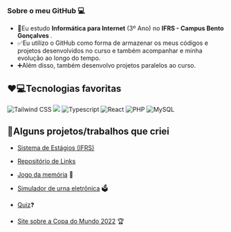 ### Sobre o meu GitHub 💻

 - 📖Eu estudo **Informática para Internet** (3º Ano) no **IFRS - Campus Bento Gonçalves** .
 - ✅Eu utilizo o GitHub como forma de armazenar os meus códigos e projetos desenvolvidos no curso e também acompanhar e minha evolução ao longo do tempo.
 - ➕Além disso, também desenvolvo projetos paralelos ao curso.

## ❤️💻Tecnologias favoritas
<div>
  <img alt="Tailwind CSS" src="https://img.shields.io/badge/Tailwind_CSS-38B2AC?style=for-the-badge&logo=tailwind-css&logoColor=white">
  <img lt="Javascript" src="https://camo.githubusercontent.com/9d07c04bdd98c662d5df9d4e1cc1de8446ffeaebca330feb161f1fb8e1188204/68747470733a2f2f696d672e736869656c64732e696f2f62616467652f4a6176615363726970742d4637444631453f7374796c653d666f722d7468652d6261646765266c6f676f3d6a617661736372697074266c6f676f436f6c6f723d626c61636b">
  <img alt="Typescript" src="https://img.shields.io/badge/TypeScript-007ACC?style=for-the-badge&logo=typescript&logoColor=white">
  <img alt="React" src="https://img.shields.io/badge/React-20232A?style=for-the-badge&logo=react&logoColor=61DAFB">
  <img alt="PHP" src="https://img.shields.io/badge/PHP-777BB4?style=for-the-badge&logo=php&logoColor=white&borderRadius">
  <img alt="MySQL" src="https://img.shields.io/badge/MySQL-00758F?style=for-the-badge&logo=mysql&logoColor=white&borderRadius">
</div>
 
## 🧠Alguns projetos/trabalhos que criei
-  [Sistema de Estágios (IFRS)](https://github.com/LucasAntunes06/trabalho_estagios)
  
-  [Repositório de Links](https://github.com/LucasAntunes06/pw2/tree/main/semestre_2/08%20-%20Agosto/trabalho_3)
  
- [Jogo da memória](https://lucasantunes06.github.io/jogo-da-memoria) 🧠
     
- [Simulador de urna eletrônica](https://github.com/LucasAntunes06/urna-react) 🗳️
    
 - [Quiz](https://github.com/LucasAntunes06/php/tree/main/Aulas/Dezembro/Trabalho%20Quiz)❓
    
 - [Site sobre a Copa do Mundo 2022](https://lucasantunes06.github.io/site-da-copa-2022) 🏆

